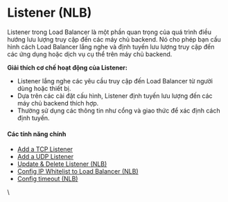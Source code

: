 # Listener (NLB)

Listener trong Load Balancer là một phần quan trọng của quá trình điều hướng lưu lượng truy cập đến các máy chủ backend. Nó cho phép bạn cấu hình cách Load Balancer lắng nghe và định tuyến lưu lượng truy cập đến các ứng dụng hoặc dịch vụ cụ thể trên máy chủ backend.

**Giải thích cơ chế hoạt động của Listener:**

* Listener lắng nghe các yêu cầu truy cập đến Load Balancer từ người dùng hoặc thiết bị.
* Dựa trên các cài đặt cấu hình, Listener định tuyến lưu lượng đến các máy chủ backend thích hợp.
* Thường sử dụng các thông tin như cổng và giao thức để xác định cách định tuyến.

#### Các tính năng chính <a href="#listener-nlb-cactinhnangchinh" id="listener-nlb-cactinhnangchinh"></a>

* [Add a TCP Listener](https://docs.vngcloud.vn/display/vServer/Add+a+TCP+Listener)
* [Add a UDP Listener](https://docs.vngcloud.vn/display/vServer/Add+a+UDP+Listener)
* [Update & Delete Listener (NLB)](https://docs.vngcloud.vn/pages/viewpage.action?pageId=64553819)
* [Config IP Whitelist to Load Balancer (NLB)](https://docs.vngcloud.vn/pages/viewpage.action?pageId=64553821)
* [Config timeout (NLB)](https://docs.vngcloud.vn/pages/viewpage.action?pageId=64553823)

\
